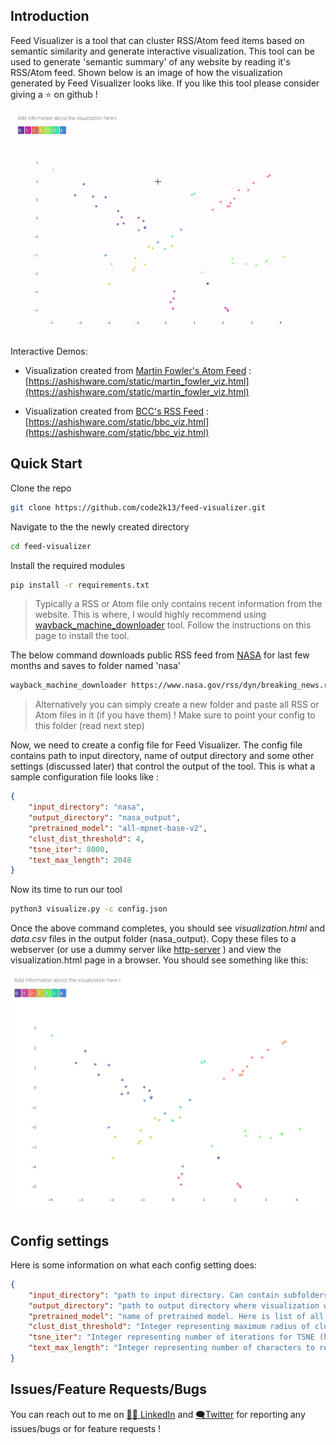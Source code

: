## Introduction

Feed Visualizer is a tool that can cluster RSS/Atom feed items based on semantic similarity and generate interactive visualization.
This tool can be used to generate 'semantic summary' of any website by reading it's RSS/Atom feed. Shown below is an image of how the visualization generated by Feed Visualizer looks like. If you like this tool please consider giving a ⭐ on github !

![](sample_visualization.gif)


Interactive Demos:
* Visualization created from [Martin Fowler's Atom Feed](https://martinfowler.com/feed.atom) :
[https://ashishware.com/static/martin_fowler_viz.html](https://ashishware.com/static/martin_fowler_viz.html)

* Visualization created from [BCC's RSS Feed](http://feeds.bbci.co.uk/news/rss.xml) :
[https://ashishware.com/static/bbc_viz.html](https://ashishware.com/static/bbc_viz.html)

## Quick Start

Clone the repo

```bash
git clone https://github.com/code2k13/feed-visualizer.git
```

Navigate to the the newly created directory
```bash
cd feed-visualizer
```

Install the required modules
```bash
pip install -r requirements.txt
```



> Typically a RSS or Atom file only contains recent information from the website. This is where, I would highly recommend using [wayback_machine_downloader](https://github.com/hartator/wayback-machine-downloader) tool. Follow the instructions on this page to install the tool.

The below command downloads public RSS feed from [NASA](https://www.nasa.gov/rss/dyn/breaking_news.rss) for last few months and saves to folder named 'nasa'
```bash
wayback_machine_downloader https://www.nasa.gov/rss/dyn/breaking_news.rss -s -f 202101 -t 202106  -d nasa 
```
> Alternatively you can simply create a new folder  and paste all RSS or Atom files in it (if you have them) ! Make sure to point your config to this folder (read next step)


Now, we need to create a config file for Feed Visualizer. The config file contains path to input directory, name of output directory and some other settings (discussed later) that control the output of the tool. This is what a sample configuration file looks like :

```json
{
    "input_directory": "nasa",
    "output_directory": "nasa_output",
    "pretrained_model": "all-mpnet-base-v2",
    "clust_dist_threshold": 4,
    "tsne_iter": 8000,
    "text_max_length": 2048
}
```

Now its time to run our tool

```bash
python3 visualize.py -c config.json
```

Once the above command completes, you should see  *visualization.html* and *data.csv* files in the output folder (nasa_output). Copy these files to a webserver (or use a dummy server like [http-server](https://www.npmjs.com/package/http-server) ) and view the visualization.html page in a browser. You should see something like this:

![nasa](nasa_visualization.png)


## Config settings

Here is some information on what each config setting does:

```json
{
    "input_directory": "path to input directory. Can contain subfolders. But should only contain RSS  or Atom files",
    "output_directory": "path to output directory where visualization will be stored. Directory is created if not present. Contents are always overwritten.",
    "pretrained_model": "name of pretrained model. Here is list of all valid model names https://www.sbert.net/docs/pretrained_models.html#model-overview",
    "clust_dist_threshold": "Integer representing maximum radius of cluster. There is no correct value here. Experiment !",
    "tsne_iter": "Integer representing number of iterations for TSNE (higher is better)",
    "text_max_length": "Integer representing number of characters to read from content/description for semantic encoding."
}
```

## Issues/Feature Requests/Bugs

You can reach out to me on  [👨‍💼 LinkedIn](https://www.linkedin.com/in/ashish-patil-66bb568/) and [🗨️Twitter](https://twitter.com/patilsaheb) for reporting any issues/bugs or for feature requests ! 
